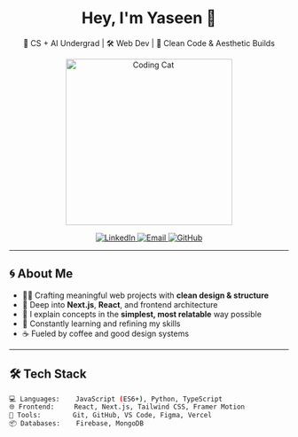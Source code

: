 <h1 align="center">Hey, I'm Yaseen 👋</h1>
<p align="center">
  🧠 CS + AI Undergrad | 🛠️ Web Dev | 🖤 Clean Code & Aesthetic Builds
</p>

<p align="center">
  <img src="https://media.giphy.com/media/v1.Y2lkPTc5MGI3NjExZ2x6bzU1aTZqbTV6OTFkcHhzbzlzcWlyczR2dDdqdWQ2MXEzYjNheSZlcD12MV9naWZzX3NlYXJjaCZjdD1n/q6RoNkLlFNjaw/giphy.gif" alt="Coding Cat" width="300" />
</p>

<div align="center">
  <a href="https://www.linkedin.com/in/mohd-yaseen-/">
    <img src="https://img.shields.io/badge/LinkedIn-0077B5?style=for-the-badge&logo=linkedin&logoColor=white" alt="LinkedIn"/>
  </a>
  <a href="mailto:mohdyaseenind@gmail.com">
    <img src="https://img.shields.io/badge/Email-D14836?style=for-the-badge&logo=gmail&logoColor=white" alt="Email"/>
  </a>
  <a href="https://github.com/mohdyaseen-ind">
    <img src="https://img.shields.io/badge/GitHub-100000?style=for-the-badge&logo=github&logoColor=white" alt="GitHub"/>
  </a>
</div>

---

## 🌀 About Me

- 🧑‍💻 Crafting meaningful web projects with **clean design & structure**
- 🚀 Deep into **Next.js**, **React**, and frontend architecture
- 🧠 I explain concepts in the **simplest, most relatable** way possible
- 🔁 Constantly learning and refining my skills
- ☕ Fueled by coffee and good design systems

---

## 🛠️ Tech Stack

```bash
💻 Languages:    JavaScript (ES6+), Python, TypeScript
🌐 Frontend:     React, Next.js, Tailwind CSS, Framer Motion
🔧 Tools:        Git, GitHub, VS Code, Figma, Vercel
📦 Databases:    Firebase, MongoDB
